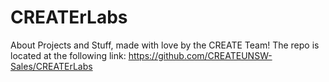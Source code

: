 # CREATErLabs
About Projects and Stuff, made with love by the CREATE Team!
The repo is located at the following link:
https://github.com/CREATEUNSW-Sales/CREATErLabs
 
